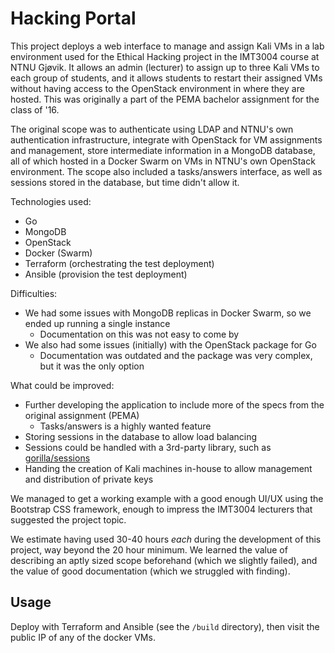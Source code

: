 # Hacking Portal

This project deploys a web interface to manage and assign Kali VMs in a lab environment used for the Ethical Hacking project in the IMT3004 course at NTNU Gjøvik. It allows an admin (lecturer) to assign up to three Kali VMs to each group of students, and it allows students to restart their assigned VMs without having access to the OpenStack environment in where they are hosted. This was originally a part of the PEMA bachelor assignment for the class of '16.

The original scope was to authenticate using LDAP and NTNU's own authentication infrastructure, integrate with OpenStack for VM assignments and management, store intermediate information in a MongoDB database, all of which hosted in a Docker Swarm on VMs in NTNU's own OpenStack environment. The scope also included a tasks/answers interface, as well as sessions stored in the database, but time didn't allow it.

Technologies used:
- Go
- MongoDB
- OpenStack
- Docker (Swarm)
- Terraform (orchestrating the test deployment)
- Ansible (provision the test deployment)

Difficulties:
- We had some issues with MongoDB replicas in Docker Swarm, so we ended up running a single instance
	- Documentation on this was not easy to come by
- We also had some issues (initially) with the OpenStack package for Go
	- Documentation was outdated and the package was very complex, but it was the only option

What could be improved:
- Further developing the application to include more of the specs from the original assignment (PEMA)
	- Tasks/answers is a highly wanted feature
- Storing sessions in the database to allow load balancing
- Sessions could be handled with a 3rd-party library, such as [gorilla/sessions](https://github.com/gorilla/sessions)
- Handing the creation of Kali machines in-house to allow management and distribution of private keys

We managed to get a working example with a good enough UI/UX using the Bootstrap CSS framework, enough to impress the IMT3004 lecturers that suggested the project topic.

We estimate having used 30-40 hours _each_ during the development of this project, way beyond the 20 hour minimum.
We learned the value of describing an aptly sized scope beforehand (which we slightly failed), and the value of good documentation (which we struggled with finding).

## Usage

Deploy with Terraform and Ansible (see the `/build` directory), then visit the public IP of any of the docker VMs.
